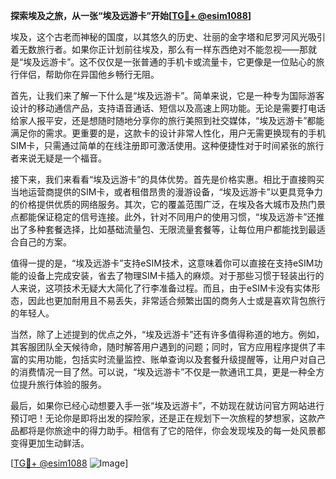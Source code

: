 **探索埃及之旅，从一张“埃及远游卡”开始[[TG💪+ @esim1088](https://t.me/s/esim1088)]**

埃及，这个古老而神秘的国度，以其悠久的历史、壮丽的金字塔和尼罗河风光吸引着无数旅行者。如果你正计划前往埃及，那么有一样东西绝对不能忽视——那就是“埃及远游卡”。这不仅仅是一张普通的手机卡或流量卡，它更像是一位贴心的旅行伴侣，帮助你在异国他乡畅行无阻。

首先，让我们来了解一下什么是“埃及远游卡”。简单来说，它是一种专为国际游客设计的移动通信产品，支持语音通话、短信以及高速上网功能。无论是需要打电话给家人报平安，还是想随时随地分享你的旅行美照到社交媒体，“埃及远游卡”都能满足你的需求。更重要的是，这款卡的设计非常人性化，用户无需更换现有的手机SIM卡，只需通过简单的在线注册即可激活使用。这种便捷性对于时间紧张的旅行者来说无疑是一个福音。

接下来，我们来看看“埃及远游卡”的具体优势。首先是价格实惠。相比于直接购买当地运营商提供的SIM卡，或者租借昂贵的漫游设备，“埃及远游卡”以更具竞争力的价格提供优质的网络服务。其次，它的覆盖范围广泛，在埃及各大城市及热门景点都能保证稳定的信号连接。此外，针对不同用户的使用习惯，“埃及远游卡”还推出了多种套餐选择，比如基础流量包、无限流量套餐等，让每位用户都能找到最适合自己的方案。

值得一提的是，“埃及远游卡”支持eSIM技术，这意味着你可以直接在支持eSIM功能的设备上完成安装，省去了物理SIM卡插入的麻烦。对于那些习惯于轻装出行的人来说，这项技术无疑大大简化了行李准备过程。而且，由于eSIM卡没有实体形态，因此也更加耐用且不易丢失，非常适合频繁出国的商务人士或是喜欢背包旅行的年轻人。

当然，除了上述提到的优点之外，“埃及远游卡”还有许多值得称道的地方。例如，其客服团队全天候待命，随时解答用户遇到的问题；同时，官方应用程序提供了丰富的实用功能，包括实时流量监控、账单查询以及套餐升级提醒等，让用户对自己的消费情况一目了然。可以说，“埃及远游卡”不仅是一款通讯工具，更是一种全方位提升旅行体验的服务。

最后，如果你已经心动想要入手一张“埃及远游卡”，不妨现在就访问官方网站进行预订吧！无论你是即将出发的探险家，还是正在规划下一次旅程的梦想家，这款产品都将是你旅途中的得力助手。相信有了它的陪伴，你会发现埃及的每一处风景都变得更加生动鲜活。

[[TG💪+ @esim1088](https://t.me/s/esim1088) ![Image](https://i.postimg.cc/4NQfJmqS/Snipaste-2025-05-13-00-14-12.png)]